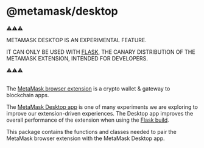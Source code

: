# @metamask/desktop

⚠️⚠️⚠️

METAMASK DESKTOP IS AN EXPERIMENTAL FEATURE.

IT CAN ONLY BE USED WITH [FLASK](https://metamask.io/flask/), THE CANARY DISTRIBUTION OF THE METAMASK EXTENSION, INTENDED FOR DEVELOPERS.

⚠️⚠️⚠️
<br><br>

The [MetaMask browser extension](https://github.com/MetaMask/metamask-extension) is a crypto wallet & gateway to blockchain apps.

The [MetaMask Desktop app](https://github.com/MetaMask/desktop) is one of many experiments we are exploring to improve our extension-driven experiences. The Desktop app improves the overall performance of the extension when using the [Flask build](https://metamask.io/flask/).

This package contains the functions and classes needed to pair the MetaMask browser extension with the MetaMask Desktop app.
